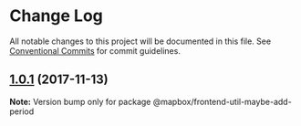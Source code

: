 # Change Log

All notable changes to this project will be documented in this file.
See [Conventional Commits](https://conventionalcommits.org) for commit guidelines.

<a name="1.0.1"></a>
## [1.0.1](https://github.com/mapbox/mapbox-react-components/compare/@mapbox/frontend-util-maybe-add-period@1.0.0...@mapbox/frontend-util-maybe-add-period@1.0.1) (2017-11-13)




**Note:** Version bump only for package @mapbox/frontend-util-maybe-add-period
